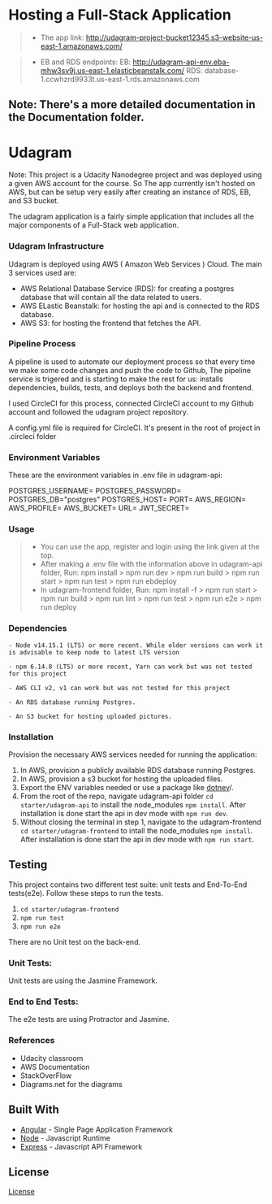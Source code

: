 # Hosting a Full-Stack Application

> - The app link:
    http://udagram-project-bucket12345.s3-website-us-east-1.amazonaws.com/

> - EB and RDS endpoints:
    EB: http://udagram-api-env.eba-mhw3sv9j.us-east-1.elasticbeanstalk.com/
    RDS: database-1.ccwhzrd9933t.us-east-1.rds.amazonaws.com


Note: There's a more detailed documentation in the Documentation folder.
---

# Udagram

Note: This project is a Udacity Nanodegree project and was deployed using a given AWS account for the course. So The app currently isn't hosted on AWS, but can be setup very easily after creating an instance of RDS, EB, and S3 bucket.

The udagram application is a fairly simple application that includes all the major components of a Full-Stack web application.

### Udagram Infrastructure

Udagram is deployed using AWS ( Amazon Web Services ) Cloud. The main 3 services used are:
 * AWS Relational Database Service (RDS): for creating a postgres database that will contain all the data related to users.
 * AWS ELastic Beanstalk: for hosting the api and is connected to the RDS database.
 * AWS S3: for hosting the frontend that fetches the API.


### Pipeline Process

A pipeline is used to automate our deployment process so that every time we make some code changes and push the code to Github, The pipeline service is trigered and is starting to make the rest for us: installs dependencies, builds, tests, and deploys both the backend and frontend.

I used CircleCI for this process, connected CircleCI account to my Github account and followed the udagram project repository.

A config.yml file is required for CircleCI. It's present in the root of project in .circleci folder


### Environment Variables

These are the environment variables in .env file in udagram-api:

POSTGRES_USERNAME=
POSTGRES_PASSWORD=
POSTGRES_DB="postgres"
POSTGRES_HOST=
PORT=
AWS_REGION=
AWS_PROFILE=
AWS_BUCKET=
URL=
JWT_SECRET=


### Usage

 > - You can use the app, register and login using the link given at the top.
 > - After making a .env file with the information above in udagram-api folder, Run:
    npm install > npm run dev > npm run build > npm run start > npm run test > npm run ebdeploy
 > - In udagram-frontend folder, Run:
    npm install -f > npm run start > npm run build > npm run lint > npm run test > npm run e2e > npm run deploy   


### Dependencies

```
- Node v14.15.1 (LTS) or more recent. While older versions can work it is advisable to keep node to latest LTS version

- npm 6.14.8 (LTS) or more recent, Yarn can work but was not tested for this project

- AWS CLI v2, v1 can work but was not tested for this project

- An RDS database running Postgres.

- An S3 bucket for hosting uploaded pictures.

```

### Installation

Provision the necessary AWS services needed for running the application:

1. In AWS, provision a publicly available RDS database running Postgres. <Place holder for link to classroom article>
1. In AWS, provision a s3 bucket for hosting the uploaded files. <Place holder for tlink to classroom article>
1. Export the ENV variables needed or use a package like [dotnev](https://www.npmjs.com/package/dotenv)/.
1. From the root of the repo, navigate udagram-api folder `cd starter/udagram-api` to install the node_modules `npm install`. After installation is done start the api in dev mode with `npm run dev`.
1. Without closing the terminal in step 1, navigate to the udagram-frontend `cd starter/udagram-frontend` to intall the node_modules `npm install`. After installation is done start the api in dev mode with `npm run start`.

## Testing

This project contains two different test suite: unit tests and End-To-End tests(e2e). Follow these steps to run the tests.

1. `cd starter/udagram-frontend`
1. `npm run test`
1. `npm run e2e`

There are no Unit test on the back-end.


### Unit Tests:

Unit tests are using the Jasmine Framework.

### End to End Tests:

The e2e tests are using Protractor and Jasmine.

### References

- Udacity classroom
- AWS Documentation
- StackOverFlow
- Diagrams.net for the diagrams

## Built With

- [Angular](https://angular.io/) - Single Page Application Framework
- [Node](https://nodejs.org) - Javascript Runtime
- [Express](https://expressjs.com/) - Javascript API Framework

## License

[License](LICENSE.txt)
